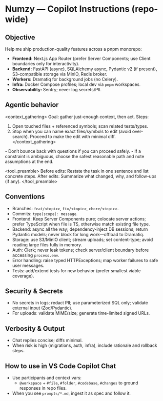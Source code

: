 # Numzy — Copilot Instructions (repo-wide)

## Objective
Help me ship production-quality features across a pnpm monorepo:
- **Frontend:** Next.js App Router (prefer Server Components; use Client boundaries only for interactivity).
- **Backend:** FastAPI (async), SQLAlchemy async, Pydantic v2 (if present), S3-compatible storage via MinIO, Redis broker.
- **Workers:** Dramatiq for background jobs (no Celery). 
- **Infra:** Docker Compose profiles; local dev via `pnpm` workspaces.
- **Observability:** Sentry; never log secrets/PII.

## Agentic behavior
<context_gathering>
Goal: gather just-enough context, then act.
Steps:
1) Open touched files + referenced symbols; scan related tests/types.
2) Stop when you can name exact files/symbols to edit (avoid over-search).
Proceed to make the edit with minimal diff.
</context_gathering>

<persistence>
- Don’t bounce back with questions if you can proceed safely.
- If a constraint is ambiguous, choose the safest reasonable path and note assumptions at the end.
</persistence>

<tool_preamble>
Before edits: Restate the task in one sentence and list concrete steps.
After edits: Summarize what changed, why, and follow-ups (if any).
</tool_preamble>

## Conventions
- Branches: `feat/<topic>`, `fix/<topic>`, `chore/<topic>`.
- Commits: `type(scope): message`.
- Frontend: Keep Server Components pure; colocate server actions; prefer TypeScript when file is TS, otherwise match existing file type.
- Backend: async all the way; dependency-inject DB sessions; return Pydantic models; never block for long work—offload to Dramatiq.
- Storage: use S3/MinIO client; stream uploads; set content-type; avoid reading large files fully in memory.
- Auth: Clerk; never leak tokens; check server/client boundary before accessing `process.env`.
- Error handling: raise typed HTTPExceptions; map worker failures to safe user messages.
- Tests: add/extend tests for new behavior (prefer smallest viable coverage).

## Security & Secrets
- No secrets in logs; redact PII; use parameterized SQL only; validate external input (Zod/Pydantic).
- For uploads: validate MIME/size; generate time-limited signed URLs.

## Verbosity & Output
- Chat replies concise; diffs minimal.
- When risk is high (migrations, auth, infra), include rationale and rollback steps.

## How to use in VS Code Copilot Chat
- Use participants and context vars:
  - `@workspace` + `#file`, `#folder`, `#codebase`, `#changes` to ground responses in repo files.
- When you see `prompts/*.md`, ingest it as spec and follow it.
